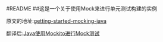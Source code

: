 #README
##这是一个关于使用Mock来进行单元测试构建的实例

原文的地址:[getting-started-mocking-java][1]

翻译后:[Java使用Mockito进行Mock测试][2]



[1]:http://java.dzone.com/articles/getting-started-mocking-java
[2]:http://my.oschina.net/dlpinghailinfeng/admin/edit-blog?blog=377736